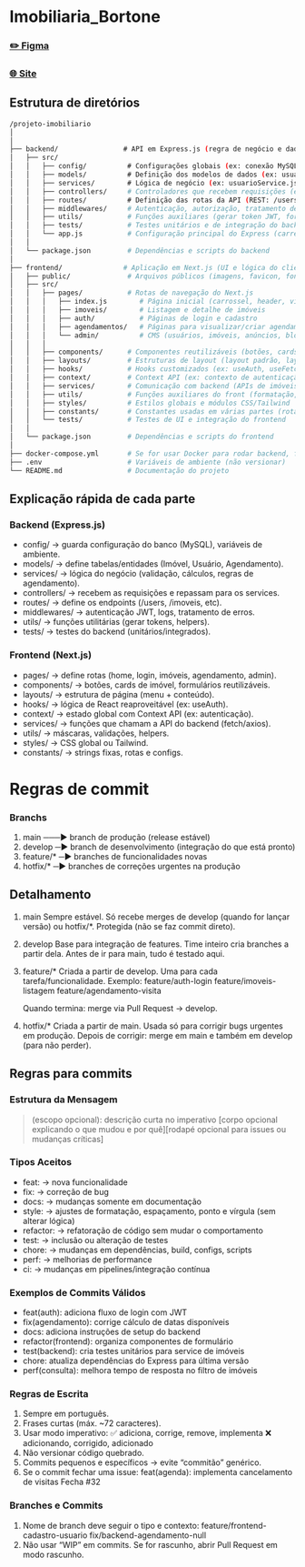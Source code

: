 # Imobiliaria_Bortone

### [✏️ Figma](https://www.figma.com/design/w1ARo0t9N2womJ0ffCi4Wt/Laborat%C3%B3rio-de-Pratica---UX?node-id=0-1&t=41vb1y7A3luaibf8-1)
### [🌐 Site](https://imobiliaria-bortone.vercel.app/)

## Estrutura de diretórios

```bash
/projeto-imobiliario
│
│
├── backend/                # API em Express.js (regra de negócio e dados)
│   ├── src/
│   │   ├── config/          # Configurações globais (ex: conexão MySQL, variáveis de ambiente)
│   │   ├── models/          # Definição dos modelos de dados (ex: usuario.js, imovel.js)
│   │   ├── services/        # Lógica de negócio (ex: usuarioService.js, imovelService.js)
│   │   ├── controllers/     # Controladores que recebem requisições (ex: usuarioController.js)
│   │   ├── routes/          # Definição das rotas da API (REST: /users, /imoveis, /agendamentos)
│   │   ├── middlewares/     # Autenticação, autorização, tratamento de erros, logs
│   │   ├── utils/           # Funções auxiliares (gerar token JWT, formatar datas, etc.)
│   │   ├── tests/           # Testes unitários e de integração do backend
│   │   └── app.js           # Configuração principal do Express (carrega rotas, middlewares, DB)
│   │
│   └── package.json         # Dependências e scripts do backend
│
├── frontend/               # Aplicação em Next.js (UI e lógica do cliente)
│   ├── public/              # Arquivos públicos (imagens, favicon, fontes estáticas)
│   ├── src/
│   │   ├── pages/           # Rotas de navegação do Next.js
│   │   │   ├── index.js        # Página inicial (carrossel, header, vitrine)
│   │   │   ├── imoveis/        # Listagem e detalhe de imóveis
│   │   │   ├── auth/           # Páginas de login e cadastro
│   │   │   ├── agendamentos/   # Páginas para visualizar/criar agendamentos
│   │   │   └── admin/          # CMS (usuários, imóveis, anúncios, blog)
│   │   │
│   │   ├── components/      # Componentes reutilizáveis (botões, cards, header, footer)
│   │   ├── layouts/         # Estruturas de layout (layout padrão, layout admin)
│   │   ├── hooks/           # Hooks customizados (ex: useAuth, useFetch)
│   │   ├── context/         # Context API (ex: contexto de autenticação, carrinho, etc.)
│   │   ├── services/        # Comunicação com backend (APIs de imóveis, usuários, agendamentos)
│   │   ├── utils/           # Funções auxiliares do front (formatação, validação)
│   │   ├── styles/          # Estilos globais e módulos CSS/Tailwind
│   │   ├── constants/       # Constantes usadas em várias partes (rotas, configs)
│   │   └── tests/           # Testes de UI e integração do frontend
│   │
│   └── package.json         # Dependências e scripts do frontend
│
├── docker-compose.yml       # Se for usar Docker para rodar backend, frontend e banco
├── .env                     # Variáveis de ambiente (não versionar)
└── README.md                # Documentação do projeto
```

## Explicação rápida de cada parte

### Backend (Express.js)

- config/ → guarda configuração do banco (MySQL), variáveis de ambiente.
- models/ → define tabelas/entidades (Imóvel, Usuário, Agendamento).
- services/ → lógica do negócio (validação, cálculos, regras de agendamento).
- controllers/ → recebem as requisições e repassam para os services.
- routes/ → define os endpoints (/users, /imoveis, etc).
- middlewares/ → autenticação JWT, logs, tratamento de erros.
- utils/ → funções utilitárias (gerar tokens, helpers).
- tests/ → testes do backend (unitários/integrados).

### Frontend (Next.js)

- pages/ → define rotas (home, login, imóveis, agendamento, admin).
- components/ → botões, cards de imóvel, formulários reutilizáveis.
- layouts/ → estrutura de página (menu + conteúdo).
- hooks/ → lógica de React reaproveitável (ex: useAuth).
- context/ → estado global com Context API (ex: autenticação).
- services/ → funções que chamam a API do backend (fetch/axios).
- utils/ → máscaras, validações, helpers.
- styles/ → CSS global ou Tailwind.
- constants/ → strings fixas, rotas e configs.

# Regras de commit

### Branchs

1. main ───► branch de produção (release estável)
2. develop ─► branch de desenvolvimento (integração do que está pronto)
3. feature/* ─► branches de funcionalidades novas
4. hotfix/* ─► branches de correções urgentes na produção

## Detalhamento

1. main
Sempre estável.
Só recebe merges de develop (quando for lançar versão) ou hotfix/*.
Protegida (não se faz commit direto).
2.  develop
Base para integração de features.
Time inteiro cria branches a partir dela.
Antes de ir para main, tudo é testado aqui.
3. feature/*
Criada a partir de develop.
Uma para cada tarefa/funcionalidade.
Exemplo:
feature/auth-login
feature/imoveis-listagem
feature/agendamento-visita 
    
    Quando termina: merge via Pull Request → develop.
    
4. hotfix/*
Criada a partir de main.
Usada só para corrigir bugs urgentes em produção.
Depois de corrigir: merge em main e também em develop (para não perder).

## Regras para commits

### Estrutura da Mensagem

> <tipo>(escopo opcional): descrição curta no imperativo
[corpo opcional explicando o que mudou e por quê][rodapé opcional para issues ou mudanças críticas]
> 

### Tipos Aceitos

- feat: → nova funcionalidade
- fix: → correção de bug
- docs: → mudanças somente em documentação
- style: → ajustes de formatação, espaçamento, ponto e vírgula (sem alterar lógica)
- refactor: → refatoração de código sem mudar o comportamento
- test: → inclusão ou alteração de testes
- chore: → mudanças em dependências, build, configs, scripts
- perf: → melhorias de performance
- ci: → mudanças em pipelines/integração contínua

### Exemplos de Commits Válidos

- feat(auth): adiciona fluxo de login com JWT
- fix(agendamento): corrige cálculo de datas disponíveis
- docs: adiciona instruções de setup do backend
- refactor(frontend): organiza componentes de formulário
- test(backend): cria testes unitários para service de imóveis
- chore: atualiza dependências do Express para última versão
- perf(consulta): melhora tempo de resposta no filtro de imóveis

### Regras de Escrita

1. Sempre em português.
2. Frases curtas (máx. ~72 caracteres).
3. Usar modo imperativo:
✅ adiciona, corrige, remove, implementa
❌ adicionando, corrigido, adicionado
4. Não versionar código quebrado.
5. Commits pequenos e específicos → evite “commitão” genérico.
6. Se o commit fechar uma issue:
feat(agenda): implementa cancelamento de visitas
Fecha #32

### Branches e Commits

1. Nome de branch deve seguir o tipo e contexto: feature/frontend-cadastro-usuario
fix/backend-agendamento-null
2. Não usar “WIP” em commits. Se for rascunho, abrir Pull Request em modo rascunho.